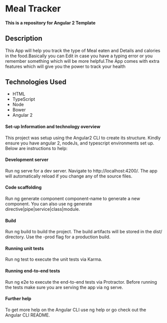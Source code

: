 # Meal Tracker
#### This is a repository for Angular 2 Template

## Description
This App will help you track the type of Meal eaten and Details and calories in the food.Basically you can Edit in case you have a typing error or you remember something which will be more helpful.The App comes with extra features which will give you the power to track your health

## Technologies Used
* HTML
* TypeScript
* Node
* Bower
* Angular 2

#### Set-up Information and technology overview

This project was setup using the Angular2 CLI to create its structure. Kindly ensure you have angular 2, nodeJs, and typescript environments set up. Below are instructions to help:

#### Development server

Run ng serve for a dev server. Navigate to http://localhost:4200/. The app will automatically reload if you change any of the source files.

#### Code scaffolding

Run ng generate component component-name to generate a new component. You can also use ng generate directive|pipe|service|class|module.

#### Build

Run ng build to build the project. The build artifacts will be stored in the dist/ directory. Use the -prod flag for a production build.

#### Running unit tests

Run ng test to execute the unit tests via Karma.

#### Running end-to-end tests

Run ng e2e to execute the end-to-end tests via Protractor. Before running the tests make sure you are serving the app via ng serve.

#### Further help

To get more help on the Angular CLI use ng help or go check out the Angular CLI README.
